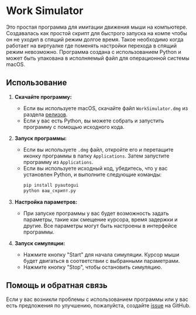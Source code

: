 # Work Simulator

Это простая программа для имитации движения мыши на компьютере. Создавалась как простой скрипт для быстрого запуска на компе чтобы он не уходил в спящий режим долгое время. 
Такое необходимо когда работает на виртуалке где поменять настройки перехода в спящий режим невозможно.
Программа создана с использованием Python и может быть упакована в исполняемый файл для операционной системы macOS.

## Использование

1. **Скачайте программу:**
   - Если вы используете macOS, скачайте файл `WorkSimulator.dmg` из раздела [релизов](https://github.com/шivanisenko-n/Work_Simulator/releases).
   - Если у вас есть Python, вы можете собрать и запустить программу с помощью исходного кода.

2. **Запуск программы:**
   - Если вы используете `.dmg` файл, откройте его и перетащите иконку программы в папку `Applications`. Затем запустите программу из `Applications`.
   - Если вы используете исходный код, убедитесь, что у вас установлен Python, и выполните следующие команды:
     ```bash
     pip install pyautogui
     python ваш_скрипт.py
     ```

3. **Настройка параметров:**
   - При запуске программы у вас будет возможность задать параметры, такие как смещение курсора, время задержки и другие. Все параметры могут быть настроены в интерфейсе программы.

4. **Запуск симуляции:**
   - Нажмите кнопку "Start" для начала симуляции. Курсор мыши будет двигаться в соответствии с выбранными параметрами.
   - Нажмите кнопку "Stop", чтобы остановить симуляцию.

## Помощь и обратная связь

Если у вас возникли проблемы с использованием программы или у вас есть предложения по улучшению, пожалуйста, создайте [issue](https://github.com/ivanisenko-n/Work_Simulator/issues) на GitHub.

